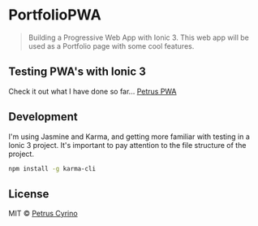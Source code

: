 # PortfolioPWA
> Building a Progressive Web App with Ionic 3.
This web app will be used as a Portfolio page with some cool features.

## Testing PWA's with Ionic 3

Check it out what I have done so far... [Petrus PWA](https://petrusxz.000webhostapp.com)

## Development

I'm using Jasmine and Karma, and getting more familiar with testing in a Ionic 3 project.
It's important to pay attention to the file structure of the project.

```bash
npm install -g karma-cli
```

## License

MIT © [Petrus Cyrino](https://github.com/petrusxz)
